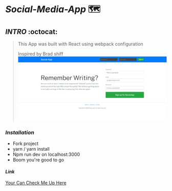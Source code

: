 # ***_Social-Media-App_*** 🗺

## **_INTRO_**  :octocat:

>This App was built with React using webpack configuration
>
> Inspired by Brad shiff
![Screenshot](img/Screenshot.png)

### **_Installation_**

+ Fork project
+ yarn / yarn install
+ Npm run dev on localhost:3000
+ Boom you're good to go

#### _Link_

[Your Can Check Me Up Here](https://social-media-app-gh.netlify.app/)
